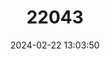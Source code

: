 ---
title: "22043"
category: "Trachypithecus delacouri"
draft: false
date: 2024-02-22 13:03:50
languages:
  Vietnamese: ["Vooc Mong Trang"]
  English: ["Delacour's Langur"]
---